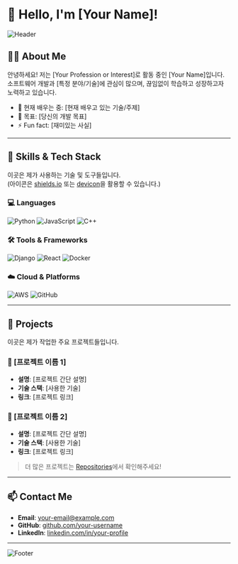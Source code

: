 # 👋 Hello, I'm [Your Name]!

![Header](https://via.placeholder.com/1200x400?text=Welcome+to+My+GitHub+Profile!)

## 🧑‍💻 About Me
안녕하세요! 저는 [Your Profession or Interest]로 활동 중인 [Your Name]입니다.  
소프트웨어 개발과 [특정 분야/기술]에 관심이 많으며, 끊임없이 학습하고 성장하고자 노력하고 있습니다.

- 🌱 현재 배우는 중: [현재 배우고 있는 기술/주제]
- 🎯 목표: [당신의 개발 목표]
- ⚡ Fun fact: [재미있는 사실]

---

## 🚀 Skills & Tech Stack
이곳은 제가 사용하는 기술 및 도구들입니다.  
(아이콘은 [shields.io](https://shields.io/) 또는 [devicon](https://devicon.dev/)을 활용할 수 있습니다.)

### 💻 Languages
![Python](https://img.shields.io/badge/Python-3776AB?style=for-the-badge&logo=python&logoColor=white)
![JavaScript](https://img.shields.io/badge/JavaScript-F7DF1E?style=for-the-badge&logo=javascript&logoColor=black)
![C++](https://img.shields.io/badge/C++-00599C?style=for-the-badge&logo=cplusplus&logoColor=white)

### 🛠 Tools & Frameworks
![Django](https://img.shields.io/badge/Django-092E20?style=for-the-badge&logo=django&logoColor=white)
![React](https://img.shields.io/badge/React-61DAFB?style=for-the-badge&logo=react&logoColor=black)
![Docker](https://img.shields.io/badge/Docker-2496ED?style=for-the-badge&logo=docker&logoColor=white)

### ☁️ Cloud & Platforms
![AWS](https://img.shields.io/badge/AWS-232F3E?style=for-the-badge&logo=amazon-aws&logoColor=white)
![GitHub](https://img.shields.io/badge/GitHub-181717?style=for-the-badge&logo=github&logoColor=white)

---

## 🌟 Projects
이곳은 제가 작업한 주요 프로젝트들입니다.

### 📌 [프로젝트 이름 1]
- **설명**: [프로젝트 간단 설명]
- **기술 스택**: [사용한 기술]
- **링크**: [프로젝트 링크]

### 📌 [프로젝트 이름 2]
- **설명**: [프로젝트 간단 설명]
- **기술 스택**: [사용한 기술]
- **링크**: [프로젝트 링크]

> 더 많은 프로젝트는 [Repositories](https://github.com/your-username?tab=repositories)에서 확인해주세요!

---

## 📫 Contact Me
- **Email**: [your-email@example.com](mailto:your-email@example.com)
- **GitHub**: [github.com/your-username](https://github.com/your-username)
- **LinkedIn**: [linkedin.com/in/your-profile](https://linkedin.com/in/your-profile)

---

![Footer](https://via.placeholder.com/1200x200?text=Thank+You+for+Visiting!)

